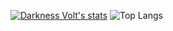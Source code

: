 [![Darkness Volt's stats](https://github-readme-stats.vercel.app/api?username=DarknessVolt)](https://github.com/anuraghazr/github-readme-stats)
![Top Langs](https://github-readme-stats.vercel.app/api/top-langs/?username=DarknessVolt&theme=tokyonight)

<!--
**DarknessVolt/DarknessVolt** is a ✨ _special_ ✨ repository because its `README.md` (this file) appears on your GitHub profile.

Here are some ideas to get you started:

- 🔭 I’m currently working on ...
- 🌱 I’m currently learning ...
- 👯 I’m looking to collaborate on ...
- 🤔 I’m looking for help with ...
- 💬 Ask me about ...
- 📫 How to reach me: ...
- 😄 Pronouns: ...
- ⚡ Fun fact: ...
-->
